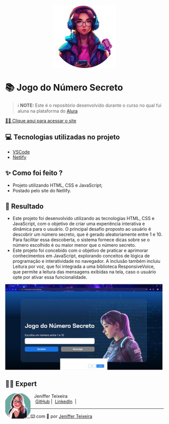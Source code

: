 <p align="center">
    <img width="200" src="https://github.com/jenifferteixeira/natty-or-not/blob/main/assets-git/banner.png">
</p>


# 📚 Jogo do Número Secreto

 > ℹ️ **NOTE:** Este é o repositório desenvolvido durante o curso no qual fui aluna na plataforma do [Alura](https://www.alura.com.br/)

  
<a href="https://vamos-jogar-um-jogo.netlify.app/"> 🤳🏻 Clique aqui para acessar o site</a>

## 💻 Tecnologias utilizadas no projeto

- [VSCode](https://code.visualstudio.com/)
- [Netlify](https://app.netlify.com/)


## ✨ Como foi feito ?

- Projeto utilizando HTML, CSS e JavaScript;
- Postado pelo site do Netlify.


## 🚀 Resultado

- Este projeto foi desenvolvido utilizando as tecnologias HTML, CSS e JavaScript, com o objetivo de criar uma experiência interativa e dinâmica para o usuário. O principal desafio proposto ao usuário é descobrir um número secreto, que é gerado aleatoriamente entre 1 e 10. Para facilitar essa descoberta, o sistema fornece dicas sobre se o número escolhido é ou maior menor que o número secreto. 
- Este projeto foi concebido com o objetivo de praticar e aprimorar conhecimentos em JavaScript, explorando conceitos de lógica de programação e interatividade no navegador. A inclusão também incluiu Leitura por voz, que foi integrada a uma biblioteca ResponsiveVoice, que permite a leitura das mensagens exibidas na tela, caso o usuário opte por ativar essa funcionalidade.

<p>
    <img width="500" src="https://github.com/jenifferteixeira/jogo-numero-secreto/blob/main/img/tela.JPG">
</p>
  

## 👨‍💻 Expert

<p>
    <img 
      align=left 
      margin=10 
      width=80 
      src="https://github.com/jenifferteixeira/natty-or-not/blob/main/assets-git/1707272285584.jpg"
    />
    <p>&nbsp&nbsp&nbspJeniffer Teixeira<br>
    &nbsp&nbsp&nbsp
    <a href="https://github.com/jenifferteixeira">
    GitHub</a>&nbsp;|&nbsp;
    <a href="https://www.linkedin.com/in/dev-jeniffer-teixeira/">LinkedIn</a>
&nbsp;|&nbsp;



---

⌨️ com 💙 por [Jeniffer Teixeira](https://www.linkedin.com/in/dev-jeniffer-teixeira/)
